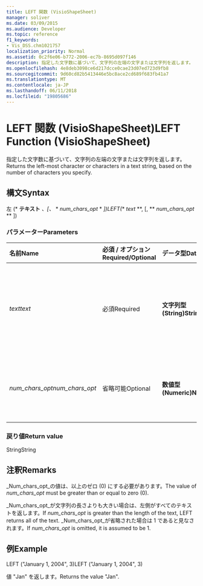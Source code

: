 ```yaml
---
title: LEFT 関数 (VisioShapeSheet)
manager: soliver
ms.date: 03/09/2015
ms.audience: Developer
ms.topic: reference
f1_keywords:
- Vis_DSS.chm1021757
localization_priority: Normal
ms.assetid: 0c2f6e06-b772-2006-ec7b-8695d097f146
description: 指定した文字数に基づいて、文字列の左端の文字または文字列を返します。
ms.openlocfilehash: 4e8deb3098ce6d217dcce0cae23d07ed723d9fb8
ms.sourcegitcommit: 9d60cd82b5413446e5bc8ace2cd689f683fb41a7
ms.translationtype: MT
ms.contentlocale: ja-JP
ms.lasthandoff: 06/11/2018
ms.locfileid: "19805686"
---
```

# <a name="left-function-visioshapesheet"></a><span data-ttu-id="ecd15-103">LEFT 関数 (VisioShapeSheet)</span><span class="sxs-lookup"><span data-stu-id="ecd15-103">LEFT Function (VisioShapeSheet)</span></span>

<span data-ttu-id="ecd15-104">指定した文字数に基づいて、文字列の左端の文字または文字列を返します。</span><span class="sxs-lookup"><span data-stu-id="ecd15-104">Returns the left-most character or characters in a text string, based on the number of characters you specify.</span></span>
  
## <a name="syntax"></a><span data-ttu-id="ecd15-105">構文</span><span class="sxs-lookup"><span data-stu-id="ecd15-105">Syntax</span></span>

<span data-ttu-id="ecd15-106">左 (* **テキスト** *、[、* * *num_chars_opt* * *])</span><span class="sxs-lookup"><span data-stu-id="ecd15-106">LEFT(** *text* **, [, ** *num_chars_opt* ** ])</span></span> 
  
### <a name="parameters"></a><span data-ttu-id="ecd15-107">パラメーター</span><span class="sxs-lookup"><span data-stu-id="ecd15-107">Parameters</span></span>

|<span data-ttu-id="ecd15-108">**名前**</span><span class="sxs-lookup"><span data-stu-id="ecd15-108">**Name**</span></span>|<span data-ttu-id="ecd15-109">**必須 / オプション**</span><span class="sxs-lookup"><span data-stu-id="ecd15-109">**Required/Optional**</span></span>|<span data-ttu-id="ecd15-110">**データ型**</span><span class="sxs-lookup"><span data-stu-id="ecd15-110">**Data Type**</span></span>|<span data-ttu-id="ecd15-111">**説明**</span><span class="sxs-lookup"><span data-stu-id="ecd15-111">**Description**</span></span>|
|:-----|:-----|:-----|:-----|
| <span data-ttu-id="ecd15-112">_text_</span><span class="sxs-lookup"><span data-stu-id="ecd15-112">_text_</span></span> <br/> |<span data-ttu-id="ecd15-113">必須</span><span class="sxs-lookup"><span data-stu-id="ecd15-113">Required</span></span>  <br/> |<span data-ttu-id="ecd15-114">**文字列型 (String)**</span><span class="sxs-lookup"><span data-stu-id="ecd15-114">**String**</span></span> <br/> |<span data-ttu-id="ecd15-115">抽出する文字を含む文字列を指定します。</span><span class="sxs-lookup"><span data-stu-id="ecd15-115">The text string that contains the characters you want to extract.</span></span>  <br/> |
| <span data-ttu-id="ecd15-116">_num_chars_opt_</span><span class="sxs-lookup"><span data-stu-id="ecd15-116">_num_chars_opt_</span></span> <br/> |<span data-ttu-id="ecd15-117">省略可能</span><span class="sxs-lookup"><span data-stu-id="ecd15-117">Optional</span></span>  <br/> |<span data-ttu-id="ecd15-118">**数値型 (Numeric)**</span><span class="sxs-lookup"><span data-stu-id="ecd15-118">**Numeric**</span></span> <br/> |<span data-ttu-id="ecd15-119">抽出する文字数を指定します。</span><span class="sxs-lookup"><span data-stu-id="ecd15-119">The number of characters you want to extract.</span></span>  <br/> |
   
### <a name="return-value"></a><span data-ttu-id="ecd15-120">戻り値</span><span class="sxs-lookup"><span data-stu-id="ecd15-120">Return value</span></span>

<span data-ttu-id="ecd15-121">String</span><span class="sxs-lookup"><span data-stu-id="ecd15-121">String</span></span>
  
## <a name="remarks"></a><span data-ttu-id="ecd15-122">注釈</span><span class="sxs-lookup"><span data-stu-id="ecd15-122">Remarks</span></span>

<span data-ttu-id="ecd15-123">_Num_chars_opt_の値は、以上のゼロ (0) にする必要があります。</span><span class="sxs-lookup"><span data-stu-id="ecd15-123">The value of  _num_chars_opt_ must be greater than or equal to zero (0).</span></span> 
  
<span data-ttu-id="ecd15-124">_Num_chars_opt_が文字列の長さよりも大きい場合は、左側がすべてのテキストを返します。</span><span class="sxs-lookup"><span data-stu-id="ecd15-124">If  _num_chars_opt_ is greater than the length of the text, LEFT returns all of the text.</span></span> <span data-ttu-id="ecd15-125">_Num_chars_opt_が省略された場合は 1 であると見なされます。</span><span class="sxs-lookup"><span data-stu-id="ecd15-125">If  _num_chars_opt_ is omitted, it is assumed to be 1.</span></span> 
  
## <a name="example"></a><span data-ttu-id="ecd15-126">例</span><span class="sxs-lookup"><span data-stu-id="ecd15-126">Example</span></span>

<span data-ttu-id="ecd15-127">LEFT ("January 1, 2004", 3)</span><span class="sxs-lookup"><span data-stu-id="ecd15-127">LEFT ("January 1, 2004", 3)</span></span> 
  
<span data-ttu-id="ecd15-128">値 "Jan" を返します。</span><span class="sxs-lookup"><span data-stu-id="ecd15-128">Returns the value "Jan".</span></span> 
  

